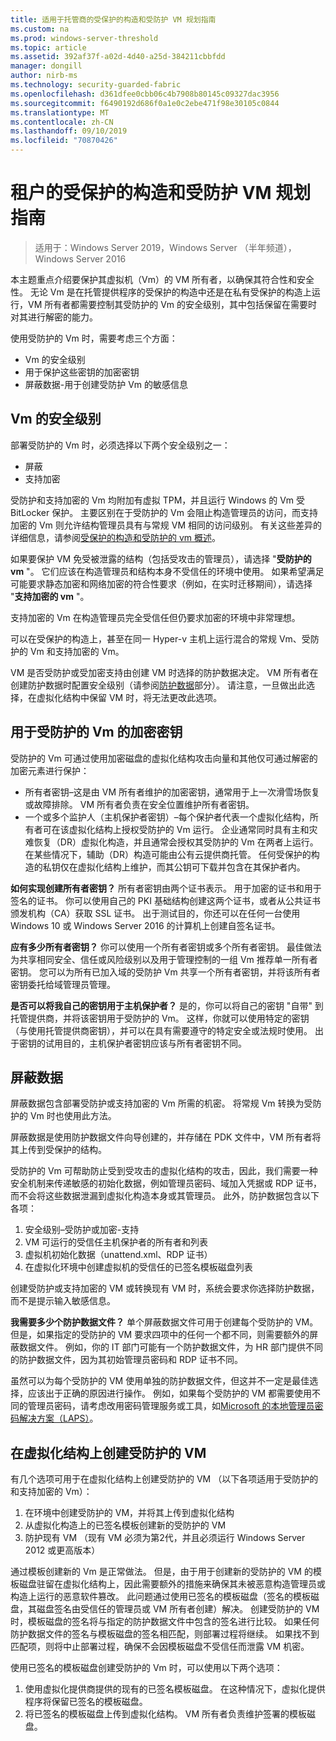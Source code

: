 ```yaml
---
title: 适用于托管商的受保护的构造和受防护 VM 规划指南
ms.custom: na
ms.prod: windows-server-threshold
ms.topic: article
ms.assetid: 392af37f-a02d-4d40-a25d-384211cbbfdd
manager: dongill
author: nirb-ms
ms.technology: security-guarded-fabric
ms.openlocfilehash: d361dfee0cbb06c4b7908b80145c09327dac3956
ms.sourcegitcommit: f6490192d686f0a1e0c2ebe471f98e30105c0844
ms.translationtype: MT
ms.contentlocale: zh-CN
ms.lasthandoff: 09/10/2019
ms.locfileid: "70870426"
---
```

# <a name="guarded-fabric-and-shielded-vm-planning-guide-for-tenants"></a>租户的受保护的构造和受防护 VM 规划指南

>适用于：Windows Server 2019，Windows Server （半年频道），Windows Server 2016

本主题重点介绍要保护其虚拟机（Vm）的 VM 所有者，以确保其符合性和安全性。 无论 Vm 是在托管提供程序的受保护的构造中还是在私有受保护的构造上运行，VM 所有者都需要控制其受防护的 Vm 的安全级别，其中包括保留在需要时对其进行解密的能力。

使用受防护的 Vm 时，需要考虑三个方面：

- Vm 的安全级别
- 用于保护这些密钥的加密密钥
- 屏蔽数据-用于创建受防护 Vm 的敏感信息 

## <a name="security-level-for-the-vms"></a>Vm 的安全级别

部署受防护的 Vm 时，必须选择以下两个安全级别之一：

- 屏蔽 
- 支持加密

受防护和支持加密的 Vm 均附加有虚拟 TPM，并且运行 Windows 的 Vm 受 BitLocker 保护。 主要区别在于受防护的 Vm 会阻止构造管理员的访问，而支持加密的 Vm 则允许结构管理员具有与常规 VM 相同的访问级别。 有关这些差异的详细信息，请参阅[受保护的构造和受防护的 vm 概述](guarded-fabric-and-shielded-vms.md)。 

如果要保护 VM 免受被泄露的结构（包括受攻击的管理员），请选择 "**受防护的 vm** "。 它们应该在构造管理员和结构本身不受信任的环境中使用。 如果希望满足可能要求静态加密和网络加密的符合性要求（例如，在实时迁移期间），请选择 "**支持加密的 vm** "。

支持加密的 Vm 在构造管理员完全受信任但仍要求加密的环境中非常理想。

可以在受保护的构造上，甚至在同一 Hyper-v 主机上运行混合的常规 Vm、受防护的 Vm 和支持加密的 Vm。 

VM 是否受防护或受加密支持由创建 VM 时选择的防护数据决定。 VM 所有者在创建防护数据时配置安全级别（请参阅[防护数据](#shielding-data)部分）。
请注意，一旦做出此选择，在虚拟化结构中保留 VM 时，将无法更改此选项。

## <a name="cryptographic-keys-used-for-shielded-vms"></a>用于受防护的 Vm 的加密密钥

受防护的 Vm 可通过使用加密磁盘的虚拟化结构攻击向量和其他仅可通过解密的加密元素进行保护：

- 所有者密钥–这是由 VM 所有者维护的加密密钥，通常用于上一次滑雪场恢复或故障排除。 VM 所有者负责在安全位置维护所有者密钥。
- 一个或多个监护人（主机保护者密钥）–每个保护者代表一个虚拟化结构，所有者可在该虚拟化结构上授权受防护的 Vm 运行。 企业通常同时具有主和灾难恢复（DR）虚拟化构造，并且通常会授权其受防护的 Vm 在两者上运行。 在某些情况下，辅助（DR）构造可能由公有云提供商托管。 任何受保护的构造的私钥仅在虚拟化结构上维护，而其公钥可下载并包含在其保护者内。 

**如何实现创建所有者密钥？** 所有者密钥由两个证书表示。 用于加密的证书和用于签名的证书。 你可以使用自己的 PKI 基础结构创建这两个证书，或者从公共证书颁发机构（CA）获取 SSL 证书。 出于测试目的，你还可以在任何一台使用 Windows 10 或 Windows Server 2016 的计算机上创建自签名证书。

**应有多少所有者密钥？** 你可以使用一个所有者密钥或多个所有者密钥。 最佳做法为共享相同安全、信任或风险级别以及用于管理控制的一组 Vm 推荐单一所有者密钥。 您可以为所有已加入域的受防护 Vm 共享一个所有者密钥，并将该所有者密钥委托给域管理员管理。

**是否可以将我自己的密钥用于主机保护者？** 是的，你可以将自己的密钥 "自带" 到托管提供商，并将该密钥用于受防护的 Vm。 这样，你就可以使用特定的密钥（与使用托管提供商密钥），并可以在具有需要遵守的特定安全或法规时使用。 出于密钥的试用目的，主机保护者密钥应该与所有者密钥不同。

## <a name="shielding-data"></a>屏蔽数据

屏蔽数据包含部署受防护或支持加密的 Vm 所需的机密。 将常规 Vm 转换为受防护的 Vm 时也使用此方法。

屏蔽数据是使用防护数据文件向导创建的，并存储在 PDK 文件中，VM 所有者将其上传到受保护的结构。

受防护的 Vm 可帮助防止受到受攻击的虚拟化结构的攻击，因此，我们需要一种安全机制来传递敏感的初始化数据，例如管理员密码、域加入凭据或 RDP 证书，而不会将这些数据泄漏到虚拟化构造本身或其管理员。 此外，防护数据包含以下各项：

1. 安全级别–受防护或加密-支持
2. VM 可运行的受信任主机保护者的所有者和列表
3. 虚拟机初始化数据（unattend.xml、RDP 证书）
4. 在虚拟化环境中创建虚拟机的受信任的已签名模板磁盘列表 

创建受防护或支持加密的 VM 或转换现有 VM 时，系统会要求你选择防护数据，而不是提示输入敏感信息。

**我需要多少个防护数据文件？** 单个屏蔽数据文件可用于创建每个受防护的 VM。 但是，如果指定的受防护的 VM 要求四项中的任何一个都不同，则需要额外的屏蔽数据文件。 例如，你的 IT 部门可能有一个防护数据文件，为 HR 部门提供不同的防护数据文件，因为其初始管理员密码和 RDP 证书不同。

虽然可以为每个受防护的 VM 使用单独的防护数据文件，但这并不一定是最佳选择，应该出于正确的原因进行操作。 例如，如果每个受防护的 VM 都需要使用不同的管理员密码，请考虑改用密码管理服务或工具，如[Microsoft 的本地管理员密码解决方案（LAPS）](https://www.microsoft.com/en-us/download/details.aspx?id=46899)。

## <a name="creating-a-shielded-vm-on-a-virtualization-fabric"></a>在虚拟化结构上创建受防护的 VM

有几个选项可用于在虚拟化结构上创建受防护的 VM （以下各项适用于受防护的和支持加密的 Vm）：

1. 在环境中创建受防护的 VM，并将其上传到虚拟化结构
2. 从虚拟化构造上的已签名模板创建新的受防护的 VM
3. 防护现有 VM （现有 VM 必须为第2代，并且必须运行 Windows Server 2012 或更高版本）

通过模板创建新的 Vm 是正常做法。 但是，由于用于创建新的受防护的 VM 的模板磁盘驻留在虚拟化结构上，因此需要额外的措施来确保其未被恶意构造管理员或构造上运行的恶意软件篡改。 此问题通过使用已签名的模板磁盘（签名的模板磁盘，其磁盘签名由受信任的管理员或 VM 所有者创建）解决。 创建受防护的 VM 时，模板磁盘的签名将与指定的防护数据文件中包含的签名进行比较。 如果任何防护数据文件的签名与模板磁盘的签名相匹配，则部署过程将继续。 如果找不到匹配项，则将中止部署过程，确保不会因模板磁盘不受信任而泄露 VM 机密。

使用已签名的模板磁盘创建受防护的 Vm 时，可以使用以下两个选项：

1. 使用虚拟化提供商提供的现有的已签名模板磁盘。 在这种情况下，虚拟化提供程序将保留已签名的模板磁盘。
2. 将已签名的模板磁盘上传到虚拟化结构。 VM 所有者负责维护签署的模板磁盘。 


